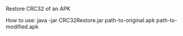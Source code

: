 Restore CRC32 of an APK

How to use:
java -jar CRC32Restore.jar path-to-original.apk path-to-modified.apk
